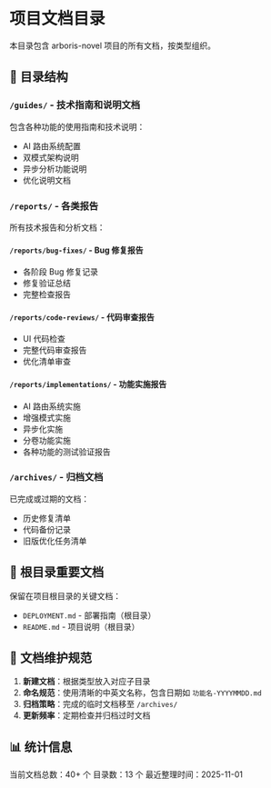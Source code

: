 # 项目文档目录

本目录包含 arboris-novel 项目的所有文档，按类型组织。

## 📁 目录结构

### `/guides/` - 技术指南和说明文档
包含各种功能的使用指南和技术说明：
- AI 路由系统配置
- 双模式架构说明
- 异步分析功能说明
- 优化说明文档

### `/reports/` - 各类报告
所有技术报告和分析文档：

#### `/reports/bug-fixes/` - Bug 修复报告
- 各阶段 Bug 修复记录
- 修复验证总结
- 完整检查报告

#### `/reports/code-reviews/` - 代码审查报告
- UI 代码检查
- 完整代码审查报告
- 优化清单审查

#### `/reports/implementations/` - 功能实施报告
- AI 路由系统实施
- 增强模式实施
- 异步化实施
- 分卷功能实施
- 各种功能的测试验证报告

### `/archives/` - 归档文档
已完成或过期的文档：
- 历史修复清单
- 代码备份记录
- 旧版优化任务清单

## 🔗 根目录重要文档

保留在项目根目录的关键文档：
- `DEPLOYMENT.md` - 部署指南（根目录）
- `README.md` - 项目说明（根目录）

## 📝 文档维护规范

1. **新建文档**：根据类型放入对应子目录
2. **命名规范**：使用清晰的中英文名称，包含日期如 `功能名-YYYYMMDD.md`
3. **归档策略**：完成的临时文档移至 `/archives/`
4. **更新频率**：定期检查并归档过时文档

## 📊 统计信息

当前文档总数：40+ 个
目录数：13 个
最近整理时间：2025-11-01
